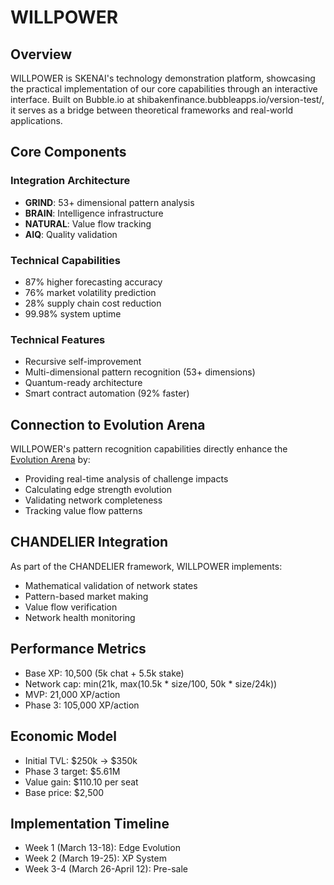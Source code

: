 # WILLPOWER

## Overview
WILLPOWER is SKENAI's technology demonstration platform, showcasing the practical implementation of our core capabilities through an interactive interface. Built on Bubble.io at shibakenfinance.bubbleapps.io/version-test/, it serves as a bridge between theoretical frameworks and real-world applications.

## Core Components

### Integration Architecture
- **GRIND**: 53+ dimensional pattern analysis
- **BRAIN**: Intelligence infrastructure
- **NATURAL**: Value flow tracking
- **AIQ**: Quality validation

### Technical Capabilities
- 87% higher forecasting accuracy
- 76% market volatility prediction
- 28% supply chain cost reduction
- 99.98% system uptime

### Technical Features
- Recursive self-improvement
- Multi-dimensional pattern recognition (53+ dimensions)
- Quantum-ready architecture
- Smart contract automation (92% faster)

## Connection to Evolution Arena
WILLPOWER's pattern recognition capabilities directly enhance the [Evolution Arena](Evolution-Arena.md) by:
- Providing real-time analysis of challenge impacts
- Calculating edge strength evolution
- Validating network completeness
- Tracking value flow patterns

## CHANDELIER Integration
As part of the CHANDELIER framework, WILLPOWER implements:
- Mathematical validation of network states
- Pattern-based market making
- Value flow verification
- Network health monitoring

## Performance Metrics
- Base XP: 10,500 (5k chat + 5.5k stake)
- Network cap: min(21k, max(10.5k * size/100, 50k * size/24k))
- MVP: 21,000 XP/action
- Phase 3: 105,000 XP/action

## Economic Model
- Initial TVL: $250k → $350k
- Phase 3 target: $5.61M
- Value gain: $110.10 per seat
- Base price: $2,500

## Implementation Timeline
- Week 1 (March 13-18): Edge Evolution
- Week 2 (March 19-25): XP System
- Week 3-4 (March 26-April 12): Pre-sale
